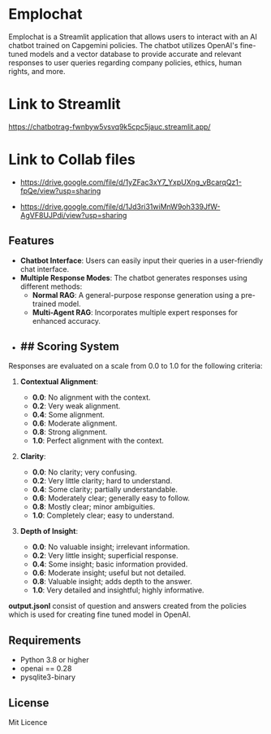 # Emplochat

Emplochat is a Streamlit application that allows users to interact with an AI chatbot trained on Capgemini policies. The chatbot utilizes OpenAI's fine-tuned models and a vector database to provide accurate and relevant responses to user queries regarding company policies, ethics, human rights, and more. 

# Link to Streamlit

https://chatbotrag-fwnbyw5vsvq9k5cpc5jauc.streamlit.app/


# Link to Collab files

- https://drive.google.com/file/d/1yZFac3xY7_YxpUXng_vBcarqQz1-fpQe/view?usp=sharing

- https://drive.google.com/file/d/1Jd3ri31wiMnW9oh339JfW-AgVF8UJPdi/view?usp=sharing



## Features

- **Chatbot Interface**: Users can easily input their queries in a user-friendly chat interface.
- **Multiple Response Modes**: The chatbot generates responses using different methods:
  - **Normal RAG**: A general-purpose response generation using a pre-trained model.
  - **Multi-Agent RAG**: Incorporates multiple expert responses for enhanced accuracy.
- ## ## Scoring System

Responses are evaluated on a scale from 0.0 to 1.0 for the following criteria:

1. **Contextual Alignment**: 
   - **0.0**: No alignment with the context.
   - **0.2**: Very weak alignment.
   - **0.4**: Some alignment.
   - **0.6**: Moderate alignment.
   - **0.8**: Strong alignment.
   - **1.0**: Perfect alignment with the context.

2. **Clarity**:
   - **0.0**: No clarity; very confusing.
   - **0.2**: Very little clarity; hard to understand.
   - **0.4**: Some clarity; partially understandable.
   - **0.6**: Moderately clear; generally easy to follow.
   - **0.8**: Mostly clear; minor ambiguities.
   - **1.0**: Completely clear; easy to understand.

3. **Depth of Insight**:
   - **0.0**: No valuable insight; irrelevant information.
   - **0.2**: Very little insight; superficial response.
   - **0.4**: Some insight; basic information provided.
   - **0.6**: Moderate insight; useful but not detailed.
   - **0.8**: Valuable insight; adds depth to the answer.
   - **1.0**: Very detailed and insightful; highly informative.


**output.jsonl** consist of question and answers created from the policies which is used for creating fine tuned model in OpenAI.


## Requirements

- Python 3.8 or higher
- openai == 0.28
- pysqlite3-binary

## License
Mit Licence
